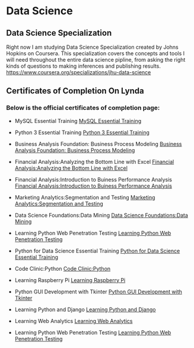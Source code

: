 # Data Science
## Data Science Specialization
Right now I am studying Data Science Specialization created by Johns Hopkins on Coursera. This specialization covers the concepts and tools I will need throughout the entire data science pipline, from asking the right kinds of questions to making inferences and publishing results.
https://www.coursera.org/specializations/jhu-data-science 

## Certificates of Completion On Lynda  

### Below is the official certificates of completion page: 
  
*  MySQL Essential Training 
[MySQL Essential Training](https://www.lynda.com/ViewCertificate/E221B9C6753A4A86B9C21B41691E7848?utm_source=directlink&utm_medium=sharing&utm_campaign=certificate)

*  Python 3 Essential Training
[Python 3 Essential Training](https://www.lynda.com/ViewCertificate/51EE96475B674F339A0E8B3AC60F0445?utm_source=directlink&utm_medium=sharing&utm_campaign=certificate)

* Business Analysis Foundation: Business Process Modeling 
[Business Analysis Foundation: Business Process Modeling](https://www.lynda.com/ViewCertificate/426F3736DE0C4125BA7BCAC24776D966?utm_source=directlink&utm_medium=sharing&utm_campaign=certificate)

* Financial Analysis:Analyzing the Bottom Line with Excel 
[Financial Analysis:Analyzing the Bottom Line with Excel](https://www.lynda.com/ViewCertificate/3935D9EE6635475C9C6B2DD9EA4777E5?utm_source=directlink&utm_medium=sharing&utm_campaign=certificate)

* Financial Analysis:Introduction to Buiness Performance Analysis
[Financial Analysis:Introduction to Buiness Performance Analysis](https://www.lynda.com/ViewCertificate/2B188B706FD34B3090BEDBE3FF753E75?utm_source=directlink&utm_medium=sharing&utm_campaign=certificate)

* Marketing Analytics:Segmentation and Testing
[Marketing Analytics:Segmentation and Testing](https://www.lynda.com/ViewCertificate/99A596D82F3E4D79AE31B0411EAD67D0?utm_source=directlink&utm_medium=sharing&utm_campaign=certificate)

* Data Science Foundations:Data Mining
[Data Science Foundations:Data Mining](https://www.lynda.com/ViewCertificate/5CB1C586A9D74846A4E8017D7EF99FA8?utm_source=directlink&utm_medium=sharing&utm_campaign=certificate)

* Learning Python Web Penetration Testing
[Learning Python Web Penetration Testing](https://www.lynda.com/ViewCertificate/0EABCBFD3B6743F5BBFEF179D0A536AA?utm_source=directlink&utm_medium=sharing&utm_campaign=certificate)

* Python for Data Science Essential Training
[Python for Data Science Essential Training](https://www.lynda.com/ViewCertificate/E4C78BD956144E91AD125F8B38E45CD7?utm_source=directlink&utm_medium=sharing&utm_campaign=certificate)

* Code Clinic:Python
[Code Clinic:Python](https://www.lynda.com/ViewCertificate/5E2DCF1FE96C494D995397B1631EE7D3?utm_source=directlink&utm_medium=sharing&utm_campaign=certificate)

* Learning Raspberry Pi 
[Learning Raspberry Pi](https://www.lynda.com/ViewCertificate/329455592A384A50A2F0D7276D5DD6A9?utm_source=directlink&utm_medium=sharing&utm_campaign=certificate)

* Python GUI Development with Tkinter
[Python GUI Development with Tkinter](https://www.lynda.com/ViewCertificate/EAA3D413C87B48E3876BBCE4E9E2D57C?utm_source=directlink&utm_medium=sharing&utm_campaign=certificate)

* Learning Python and Django
[Learning Python and Django](https://www.lynda.com/ViewCertificate/AB44310059E845C18D4F29E08FECBE2A?utm_source=directlink&utm_medium=sharing&utm_campaign=certificate)

* Learning Web Analytics
[Learning Web Analytics](https://www.lynda.com/ViewCertificate/D95A4D9D74D74992BC4032497025E4D1?utm_source=directlink&utm_medium=sharing&utm_campaign=certificate)

* Learning Python Web Penetration Testing 
[Learning Python Web Penetration Testing](https://www.lynda.com/ViewCertificate/0EABCBFD3B6743F5BBFEF179D0A536AA?utm_source=directlink&utm_medium=sharing&utm_campaign=certificate)

